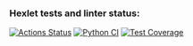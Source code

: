 ### Hexlet tests and linter status:
[![Actions Status](https://github.com/aigarzs/python-project-83/actions/workflows/hexlet-check.yml/badge.svg)](https://github.com/aigarzs/python-project-83/actions)
[![Python CI](https://github.com/aigarzs/python-project-83/actions/workflows/python_ci.yml/badge.svg)](https://github.com/aigarzs/python-project-83/actions/workflows/python_ci.yml)
[![Test Coverage](https://api.codeclimate.com/v1/badges/c69a5fa94a6359c33418/test_coverage)](https://codeclimate.com/github/aigarzs/python-project-83/test_coverage)
